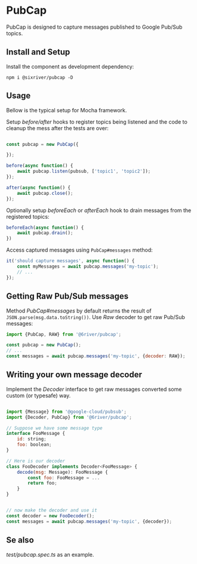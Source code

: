 # PubCap

PubCap is designed to capture messages published to Google Pub/Sub topics.

## Install and Setup

Install the component as development dependency:

```
npm i @sixriver/pubcap -D
```


## Usage

Bellow is the typical setup for Mocha framework.

Setup *before/after* hooks to register topics being listened and the code to cleanup the mess after the tests are over:

```javascript

const pubcap = new PubCap({

});

before(async function() {
	await pubcap.listen(pubsub, ['topic1', 'topic2']);
});

after(async function() {
	await pubcap.close();
});

```

Optionally setup *beforeEach* or *afterEach* hook to drain messages from the registered topics:

```javascript
beforeEach(async function() {
	await pubcap.drain();
})
```

Access captured messages using `PubCap#messages` method:

```javascript
it('should capture messages', async function() {
	const myMessages = await pubcap.messages('my-topic');
	// ...
});
```

## Getting Raw Pub/Sub messages

Method *PubCap#messages* by default returns the result of `JSON.parse(msg.data.toString())`. Use *Raw* decoder to get raw Pub/Sub messages:

```javascript
import {PubCap, RAW} from '@6river/pubcap';

const pubcap = new PubCap();
// ...
const messages = await pubcap.messages('my-topic', {decoder: RAW});
```

## Writing your own message decoder

Implement the *Decoder* interface to get raw messages converted some custom (or typesafe) way.

```javascript

import {Message} from '@google-cloud/pubsub';
import {Decoder, PubCap} from '@6river/pubcap';

// Suppose we have some message type
interface FooMessage {
	id: string;
	foo: boolean;
}

// Here is our decoder
class FooDecoder implements Decoder<FooMessage> {
	decode(msg: Message): FooMessage {
		const foo: FooMessage = ...
		return foo;
	}
}


// now make the decoder and use it
const decoder = new FooDecoder();
const messages = await pubcap.messages('my-topic', {decoder});

```

## Se also

*test/pubcap.spec.ts* as an example.
